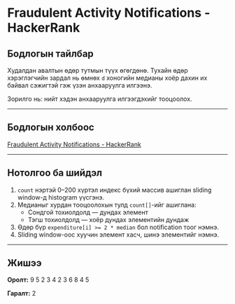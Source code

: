# Fraudulent Activity Notifications - HackerRank

## Бодлогын тайлбар

Худалдан авалтын өдөр тутмын түүх өгөгдөнө. Тухайн өдөр хэрэглэгчийн зардал нь өмнөх `d` хоногийн медианы хоёр дахин их байвал сэжигтэй гэж үзэн анхааруулга илгээнэ.

Зорилго нь: нийт хэдэн анхааруулга илгээгдэхийг тооцоолох.

---

## Бодлогын холбоос

[Fraudulent Activity Notifications - HackerRank](https://www.hackerrank.com/challenges/fraudulent-activity-notifications/)

---

## Нотолгоо ба шийдэл

1. `count` нэртэй 0–200 хүртэл индекс бүхий массив ашиглан sliding window-д histogram үүсгэнэ.
2. Медианыг хурдан тооцоолохын тулд `count[]`-ийг ашиглана:
   - Сондгой тохиолдолд — дундах элемент
   - Тэгш тохиолдолд — хоёр дундах элементийн дундаж
3. Өдөр бүр `expenditure[i] >= 2 * median` бол notification тоог нэмнэ.
4. Sliding window-оос хуучин элемент хасч, шинэ элементийг нэмнэ.

---

## Жишээ

**Оролт:**
9 5
2 3 4 2 3 6 8 4 5

**Гаралт:**
2
